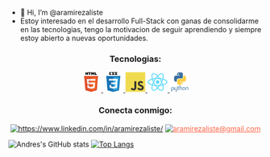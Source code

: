 
- 👋 Hi, I’m @aramirezaliste
- Estoy interesado en el desarrollo Full-Stack con ganas de consolidarme en las tecnologias, tengo la motivacion de seguir aprendiendo y siempre estoy abierto a nuevas oportunidades.


<h3 align="center">Tecnologias:</h3>
<p align="center"> <a href="https://www.cprogramming.com/" target="_blank">
<a href="https://www.w3.org/html/" target="_blank"> <img src="https://github.com/devicons/devicon/blob/master/icons/html5/html5-original-wordmark.svg" alt="html5" width="40" height="40"/> </a> 
<a href="https://www.w3.org/Style/CSS/" target="_blank"> <img src="https://github.com/devicons/devicon/blob/master/icons/css3/css3-original-wordmark.svg" alt="css3" width="40" height="40"/> </a>
<a href="https://www.ecma-international.org" target="_blank"> <img src="https://github.com/devicons/devicon/blob/master/icons/javascript/javascript-original.svg" alt="javascipt" width="40" height="40"/> </a> 
<a href="https://es.reactjs.org/" target="_blank"> <img src="https://github.com/devicons/devicon/blob/master/icons/react/react-original.svg" alt="react" width="40" height="40"/> </a> 
<a href="https://www.python.org" target="_blank"> <img src="https://github.com/devicons/devicon/blob/master/icons/python/python-original-wordmark.svg" alt="python" width="40" height="40"/> </a> 
</p>

<h3 align="center">Conecta conmigo:</h3>
<p align="center">
<a href="https://linkedin.com/in/aramirezaliste/" target="blank"><img align="center" src="https://cdn.jsdelivr.net/npm/simple-icons@3.0.1/icons/linkedin.svg" alt="https://www.linkedin.com/in/aramirezaliste/" height="30" width="40" /></a>
<a href="mailto:aramirezaliste@gmail.com" target="blank" style="color: tomato"><img align="center" src="https://cdn.jsdelivr.net/npm/simple-icons@3.0.1/icons/gmail.svg" alt="aramirezaliste@gmail.com" height="30" width="40" /></a>
</p>

![Andres's GitHub stats](https://github-readme-stats.vercel.app/api?username=aramirezaliste&show_icons=true&theme=radical) [![Top Langs](https://github-readme-stats.vercel.app/api/top-langs/?username=aramirezaliste&layout=compact&theme=radical)](https://github.com/anuraghazra/github-readme-stats)


<!---
aramirezaliste/aramirezaliste is a ✨ special ✨ repository because its `README.md` (this file) appears on your GitHub profile.
You can click the Preview link to take a look at your changes.
--->
